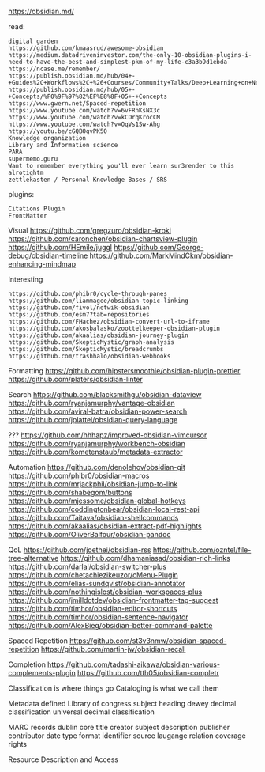 https://obsidian.md/


read:


    
    digital garden
    https://github.com/kmaasrud/awesome-obsidian
    https://medium.datadriveninvestor.com/the-only-10-obsidian-plugins-i-need-to-have-the-best-and-simplest-pkm-of-my-life-c3a3b9d1ebda
    https://ncase.me/remember/
    https://publish.obsidian.md/hub/04+-+Guides%2C+Workflows%2C+%26+Courses/Community+Talks/Deep+Learning+on+Networks
    https://publish.obsidian.md/hub/05+-+Concepts/%F0%9F%97%82%EF%B8%8F+05+-+Concepts
    https://www.gwern.net/Spaced-repetition
    https://www.youtube.com/watch?v=6vFRnKsNX3c
    https://www.youtube.com/watch?v=kCOrqKrocCM
    https://www.youtube.com/watch?v=OqVs1Sw-Ahg
    https://youtu.be/cGQBOqvPK50
    Knowledge organization
    Library and Information science
    PARA
    supermemo.guru
    Want to remember everything you'll ever learn sur3render to this alrotightm
    zettlekasten / Personal Knowledge Bases / SRS 

plugins:

    Citations Plugin
    FrontMatter
    
    
Visual
    https://github.com/gregzuro/obsidian-kroki
    https://github.com/caronchen/obsidian-chartsview-plugin
    https://github.com/HEmile/juggl
    https://github.com/George-debug/obsidian-timeline
    https://github.com/MarkMindCkm/obsidian-enhancing-mindmap

Interesting

    https://github.com/phibr0/cycle-through-panes
    https://github.com/liammagee/obsidian-topic-linking
    https://github.com/fivol/netwik-obsidian
    https://github.com/esm7?tab=repositories
    https://github.com/FHachez/obsidian-convert-url-to-iframe
    https://github.com/akosbalasko/zoottelkeeper-obsidian-plugin
    https://github.com/akaalias/obsidian-journey-plugin
    https://github.com/SkepticMystic/graph-analysis
    https://github.com/SkepticMystic/breadcrumbs
    https://github.com/trashhalo/obsidian-webhooks

Formatting
    https://github.com/hipstersmoothie/obsidian-plugin-prettier
    https://github.com/platers/obsidian-linter

Search
    https://github.com/blacksmithgu/obsidian-dataview
    https://github.com/ryanjamurphy/vantage-obsidian
    https://github.com/aviral-batra/obsidian-power-search
    https://github.com/jplattel/obsidian-query-language

???
    https://github.com/hhhapz/improved-obsidian-vimcursor
    https://github.com/ryanjamurphy/workbench-obsidian
    https://github.com/kometenstaub/metadata-extractor

Automation 
    https://github.com/denolehov/obsidian-git
    https://github.com/phibr0/obsidian-macros
    https://github.com/mrjackphil/obsidian-jump-to-link
    https://github.com/shabegom/buttons
    https://github.com/mjessome/obsidian-global-hotkeys
    https://github.com/coddingtonbear/obsidian-local-rest-api  
    https://github.com/Taitava/obsidian-shellcommands
    https://github.com/akaalias/obsidian-extract-pdf-highlights
    https://github.com/OliverBalfour/obsidian-pandoc

QoL
    https://github.com/joethei/obsidian-rss
    https://github.com/ozntel/file-tree-alternative
    https://github.com/dhamaniasad/obsidian-rich-links
    https://github.com/darlal/obsidian-switcher-plus    
    https://github.com/chetachiezikeuzor/cMenu-Plugin
    https://github.com/elias-sundqvist/obsidian-annotator
    https://github.com/nothingislost/obsidian-workspaces-plus
    https://github.com/jmilldotdev/obsidian-frontmatter-tag-suggest
    https://github.com/timhor/obsidian-editor-shortcuts
    https://github.com/timhor/obsidian-sentence-navigator
    https://github.com/AlexBieg/obsidian-better-command-palette

Spaced Repetition
    https://github.com/st3v3nmw/obsidian-spaced-repetition
    https://github.com/martin-jw/obsidian-recall
    
Completion
    https://github.com/tadashi-aikawa/obsidian-various-complements-plugin
    https://github.com/tth05/obsidian-completr

Classification is where things go Cataloging is what we call them

Metadata defined Library of congress subject heading dewey decimal classification universal decimal classification

MARC records dublin core title creator subject description publisher contributor date type format identifier source laugange relation coverage rights

Resource Description and Access

